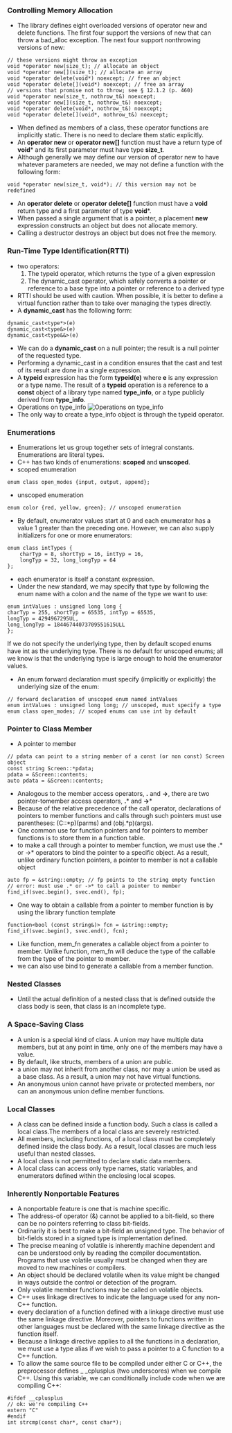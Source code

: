 ### Controlling Memory Allocation
- The library defines eight overloaded versions of operator new and delete functions. The first four support the versions of new that can throw a bad_alloc
exception. The next four support nonthrowing versions of new:
```
// these versions might throw an exception
void *operator new(size_t); // allocate an object
void *operator new[](size_t); // allocate an array
void *operator delete(void*) noexcept; // free an object
void *operator delete[](void*) noexcept; // free an array
// versions that promise not to throw; see § 12.1.2 (p. 460)
void *operator new(size_t, nothrow_t&) noexcept;
void *operator new[](size_t, nothrow_t&) noexcept;
void *operator delete(void*, nothrow_t&) noexcept;
void *operator delete[](void*, nothrow_t&) noexcept;
```
- When defined as members of a class, these operator functions are implicitly static. There is no need to declare them static explicitly.
- An **operator new** or **operator new[]** function must have a return type of **void*** and its first parameter must have type **size_t**.
- Although
generally we may define our version of operator new to have whatever parameters are needed, we may not define a function with the following form:
```
void *operator new(size_t, void*); // this version may not be redefined
```
- An **operator delete** or **operator delete[]** function must have a **void** return type and a first parameter of type **void***.
- When passed a single argument that is a pointer, a placement **new** expression constructs an object but does not allocate memory.
- Calling a destructor destroys an object but does not free the memory.

### Run-Time Type Identification(RTTI)
- two operators:
  1. The typeid operator, which returns the type of a given expression
  2. The dynamic_cast operator, which safely converts a pointer or reference to a base type into a pointer or reference to a derived type
- RTTI should be used with caution. When possible, it is better to define a
virtual function rather than to take over managing the types directly.
- A **dynamic_cast** has the following form:
```
dynamic_cast<type*>(e)
dynamic_cast<type&>(e)
dynamic_cast<type&&>(e)
```
- We can do a **dynamic_cast** on a null pointer; the result is a null pointer of the requested type.
- Performing a dynamic_cast in a condition ensures that the cast and test of its result are done in a single expression.
- A **typeid** expression has the form **typeid(e)** where **e** is any expression or a type name. The result of a **typeid** operation is a reference to a **const** object of a library type named **type_info**, or a type publicly derived from **type_info**.
- Operations on type_info
![Operations on type_info](https://github.com/zcenao21/Photo/blob/master/Operations-on-type_info.PNG?raw=true)
- The only way to create
a type_info object is through the typeid operator.

### Enumerations
- Enumerations let us group together sets of integral constants. Enumerations are literal types.
- C++ has two kinds of enumerations: **scoped** and **unscoped**.
- scoped enumeration
```
enum class open_modes {input, output, append};
```
- unscoped enumeration
```
enum color {red, yellow, green}; // unscoped enumeration
```
- By default, enumerator values start at 0 and each enumerator has a value 1 greater than the preceding one. However, we can also supply initializers for one or more enumerators:
```
enum class intTypes {
    charTyp = 8, shortTyp = 16, intTyp = 16,
    longTyp = 32, long_longTyp = 64
};
```
- each enumerator is itself a constant expression.
- Under the new standard, we may specify that type by following the enum name with a colon and the name of the type we want to use:
```
enum intValues : unsigned long long {
charTyp = 255, shortTyp = 65535, intTyp = 65535,
longTyp = 4294967295UL,
long_longTyp = 18446744073709551615ULL
};
```
If we do not specify the underlying type, then by default scoped enums have int as the underlying type. There is no default for unscoped enums; all we know is that the underlying type is large enough to hold the enumerator values.
- An enum forward
declaration must specify (implicitly or explicitly) the underlying size of the enum:
```
// forward declaration of unscoped enum named intValues
enum intValues : unsigned long long; // unscoped, must specify a type
enum class open_modes; // scoped enums can use int by default
```

### Pointer to Class Member
- A pointer to member
```
// pdata can point to a string member of a const (or non const) Screen object
const string Screen::*pdata;
pdata = &Screen::contents;
auto pdata = &Screen::contents;
```
- Analogous to the member access operators, **.** and **->**, there are two pointer-tomember
access operators, **.*** and **->***
- Because of the relative precedence of the call operator, declarations of pointers to member functions and calls through such pointers must use parentheses: (C::*p)(parms) and (obj.*p)(args).
- One common use for function pointers and for pointers to member functions is to store them in a function table.
- to make a call through a pointer to member function, we must use the .* or ->* operators to bind the pointer to a specific object. As a result, unlike ordinary function pointers, a pointer to member is not a callable object
```
auto fp = &string::empty; // fp points to the string empty function
// error: must use .* or ->* to call a pointer to member
find_if(svec.begin(), svec.end(), fp);
```
- One way to obtain a callable from a pointer to member function is by using the library function template
```
function<bool (const string&)> fcn = &string::empty;
find_if(svec.begin(), svec.end(), fcn);
```
- Like function, mem_fn generates a callable object from a pointer to member. Unlike
function, mem_fn will deduce the type of the callable from the type of the pointer to member.
- we can also use bind to generate a callable from a member function.

### Nested Classes
- Until the actual definition of a nested class that is defined outside the class
body is seen, that class is an incomplete type.

### A Space-Saving Class
- A union is a special kind of class. A union may have multiple data members, but at any point in time, only one of the members may have a value.
- By default, like structs, members of a union are public.
- a union may not inherit from another class, nor may a union be used as
a base class. As a result, a union may not have virtual functions.
- An anonymous union cannot have private or protected members, nor can an anonymous union define member functions.

### Local Classes
- A class can be defined inside a function body. Such a class is called a local class.The members of a local class are severely restricted.
- All members, including functions, of a local class must be completely defined inside the class body. As a result, local classes are much less useful than nested classes.
- A local class is not permitted to declare static data members.
- A local class can access only type names, static variables, and enumerators defined within the enclosing local scopes.

### Inherently Nonportable Features
- A nonportable feature is one that is machine specific.
- The address-of operator (&) cannot be applied to a bit-field, so there can be no pointers referring to class bit-fields.
- Ordinarily it is best to make a bit-field an unsigned type. The behavior of bit-fields stored in a signed type is implementation defined.
- The precise meaning of volatile is inherently machine dependent and can
be understood only by reading the compiler documentation. Programs that use volatile usually must be changed when they are moved to new machines or compilers.
- An object should be declared volatile when its value might be changed in ways outside the control or detection of the program.
- Only volatile member functions may be called on volatile objects.
- C++ uses linkage directives to indicate the language used for any non-C++ function.
- every declaration of a function defined with a linkage directive must use the same linkage directive. Moreover, pointers to functions written in other languages must be declared with the same linkage directive as the function itself.
- Because a linkage directive applies to all the functions in a declaration, we must use a type alias if we wish to pass a pointer to a C function to a C++ function.
- To allow the same source file to be compiled under either C or C++, the
preprocessor defines _ _cplusplus (two underscores) when we compile
C++. Using this variable, we can conditionally include code when we are
compiling C++:
```
#ifdef __cplusplus
// ok: we're compiling C++
extern "C"
#endif
int strcmp(const char*, const char*);
```
